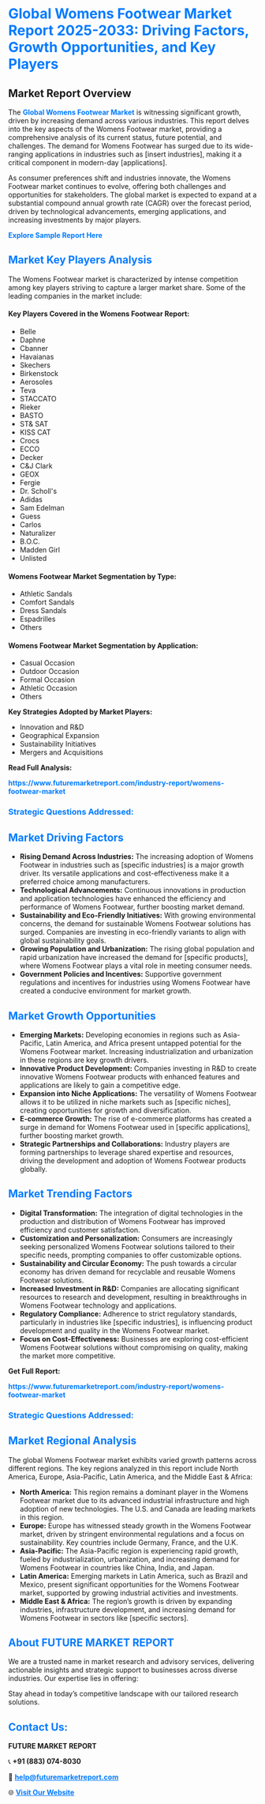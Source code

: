 <h1 style="color: #007BFF;">Global Womens Footwear Market Report 2025-2033: Driving Factors, Growth Opportunities, and Key Players</h1>

<section id="overview">
<h2>Market Report Overview</h2>
<p>The <a href="https://www.futuremarketreport.com/industry-report/womens-footwear-market" style="color: #007BFF; text-decoration: none;"><strong>Global Womens Footwear Market</strong></a> is witnessing significant growth, driven by increasing demand across various industries. This report delves into the key aspects of the Womens Footwear market, providing a comprehensive analysis of its current status, future potential, and challenges. The demand for Womens Footwear has surged due to its wide-ranging applications in industries such as [insert industries], making it a critical component in modern-day [applications].</p>
<p>As consumer preferences shift and industries innovate, the Womens Footwear market continues to evolve, offering both challenges and opportunities for stakeholders. The global market is expected to expand at a substantial compound annual growth rate (CAGR) over the forecast period, driven by technological advancements, emerging applications, and increasing investments by major players.</p>
</section>

<section id="overview">
<p><a href="https://www.futuremarketreport.com/request-sample/reportId=102346" style="color: #007BFF; text-decoration: none;"><strong>Explore Sample Report Here</strong></a></p>
</section>

<section id="key-players">
<h2 style="color: #007BFF;">Market Key Players Analysis</h2>
<p>The Womens Footwear market is characterized by intense competition among key players striving to capture a larger market share. Some of the leading companies in the market include:</p>
<h4>Key Players Covered in the Womens Footwear Report:</h4>
<ul><li>Belle</li><li>Daphne</li><li>Cbanner</li><li>Havaianas</li><li>Skechers</li><li>Birkenstock</li><li>Aerosoles</li><li>Teva</li><li>STACCATO</li><li>Rieker</li><li>BASTO</li><li>ST&amp; SAT</li><li>KISS CAT</li><li>Crocs</li><li>ECCO</li><li>Decker</li><li>C&amp;J Clark</li><li>GEOX</li><li>Fergie</li><li>Dr. Scholl&#039;s</li><li>Adidas</li><li>Sam Edelman</li><li>Guess</li><li>Carlos</li><li>Naturalizer</li><li>B.O.C.</li><li>Madden Girl</li><li>Unlisted</li></ul>
<h4>Womens Footwear Market Segmentation by Type:</h4>
<ul><li>Athletic Sandals</li><li>Comfort Sandals</li><li>Dress Sandals</li><li>Espadrilles</li><li>Others</li></ul>

<h4>Womens Footwear Market Segmentation by Application:</h4>
<ul><li>Casual Occasion</li><li>Outdoor Occasion</li><li>Formal Occasion</li><li>Athletic Occasion</li><li>Others</li></ul>
<p><strong>Key Strategies Adopted by Market Players:</strong></p>
<ul>
<li>Innovation and R&D</li>
<li>Geographical Expansion</li>
<li>Sustainability Initiatives</li>
<li>Mergers and Acquisitions</li>
</ul>
</section>

<section>
<p><strong>Read Full Analysis: </strong></p><a href="https://www.futuremarketreport.com/industry-report/womens-footwear-market" style="color: #007BFF; text-decoration: none;"><strong>https://www.futuremarketreport.com/industry-report/womens-footwear-market</strong></a>
<h3 style="color: #007BFF;">Strategic Questions Addressed:</h3>
</section>

<section id="driving-factors">
<h2 style="color: #007BFF;">Market Driving Factors</h2>
<ul>
<li><strong>Rising Demand Across Industries:</strong> The increasing adoption of Womens Footwear in industries such as [specific industries] is a major growth driver. Its versatile applications and cost-effectiveness make it a preferred choice among manufacturers.</li>
<li><strong>Technological Advancements:</strong> Continuous innovations in production and application technologies have enhanced the efficiency and performance of Womens Footwear, further boosting market demand.</li>
<li><strong>Sustainability and Eco-Friendly Initiatives:</strong> With growing environmental concerns, the demand for sustainable Womens Footwear solutions has surged. Companies are investing in eco-friendly variants to align with global sustainability goals.</li>
<li><strong>Growing Population and Urbanization:</strong> The rising global population and rapid urbanization have increased the demand for [specific products], where Womens Footwear plays a vital role in meeting consumer needs.</li>
<li><strong>Government Policies and Incentives:</strong> Supportive government regulations and incentives for industries using Womens Footwear have created a conducive environment for market growth.</li>
</ul>
</section>

<section id="growth-opportunities">
<h2 style="color: #007BFF;">Market Growth Opportunities</h2>
<ul>
<li><strong>Emerging Markets:</strong> Developing economies in regions such as Asia-Pacific, Latin America, and Africa present untapped potential for the Womens Footwear market. Increasing industrialization and urbanization in these regions are key growth drivers.</li>
<li><strong>Innovative Product Development:</strong> Companies investing in R&D to create innovative Womens Footwear products with enhanced features and applications are likely to gain a competitive edge.</li>
<li><strong>Expansion into Niche Applications:</strong> The versatility of Womens Footwear allows it to be utilized in niche markets such as [specific niches], creating opportunities for growth and diversification.</li>
<li><strong>E-commerce Growth:</strong> The rise of e-commerce platforms has created a surge in demand for Womens Footwear used in [specific applications], further boosting market growth.</li>
<li><strong>Strategic Partnerships and Collaborations:</strong> Industry players are forming partnerships to leverage shared expertise and resources, driving the development and adoption of Womens Footwear products globally.</li>
</ul>
</section>

<section id="trending-factors">
<h2 style="color: #007BFF;">Market Trending Factors</h2>
<ul>
<li><strong>Digital Transformation:</strong> The integration of digital technologies in the production and distribution of Womens Footwear has improved efficiency and customer satisfaction.</li>
<li><strong>Customization and Personalization:</strong> Consumers are increasingly seeking personalized Womens Footwear solutions tailored to their specific needs, prompting companies to offer customizable options.</li>
<li><strong>Sustainability and Circular Economy:</strong> The push towards a circular economy has driven demand for recyclable and reusable Womens Footwear solutions.</li>
<li><strong>Increased Investment in R&D:</strong> Companies are allocating significant resources to research and development, resulting in breakthroughs in Womens Footwear technology and applications.</li>
<li><strong>Regulatory Compliance:</strong> Adherence to strict regulatory standards, particularly in industries like [specific industries], is influencing product development and quality in the Womens Footwear market.</li>
<li><strong>Focus on Cost-Effectiveness:</strong> Businesses are exploring cost-efficient Womens Footwear solutions without compromising on quality, making the market more competitive.</li>
</ul>
</section>

<section>
<p><strong>Get Full Report: </strong></p><a href="https://www.futuremarketreport.com/industry-report/womens-footwear-market" style="color: #007BFF; text-decoration: none;"><strong>https://www.futuremarketreport.com/industry-report/womens-footwear-market</strong></a>
<h3 style="color: #007BFF;">Strategic Questions Addressed:</h3>
</section>


<section id="regional-analysis">
<h2 style="color: #007BFF;">Market Regional Analysis</h2>
<p>The global Womens Footwear market exhibits varied growth patterns across different regions. The key regions analyzed in this report include North America, Europe, Asia-Pacific, Latin America, and the Middle East & Africa:</p>
<ul>
<li><strong>North America:</strong> This region remains a dominant player in the Womens Footwear market due to its advanced industrial infrastructure and high adoption of new technologies. The U.S. and Canada are leading markets in this region.</li>
<li><strong>Europe:</strong> Europe has witnessed steady growth in the Womens Footwear market, driven by stringent environmental regulations and a focus on sustainability. Key countries include Germany, France, and the U.K.</li>
<li><strong>Asia-Pacific:</strong> The Asia-Pacific region is experiencing rapid growth, fueled by industrialization, urbanization, and increasing demand for Womens Footwear in countries like China, India, and Japan.</li>
<li><strong>Latin America:</strong> Emerging markets in Latin America, such as Brazil and Mexico, present significant opportunities for the Womens Footwear market, supported by growing industrial activities and investments.</li>
<li><strong>Middle East & Africa:</strong> The region’s growth is driven by expanding industries, infrastructure development, and increasing demand for Womens Footwear in sectors like [specific sectors].</li>
</ul>
</section>

<footer>
<h2 style="color: #007BFF;">About FUTURE MARKET REPORT</h2>
<p>We are a trusted name in market research and advisory services, delivering actionable insights and strategic support to businesses across diverse industries. Our expertise lies in offering:</p>

<p>Stay ahead in today’s competitive landscape with our tailored research solutions.</p>

<h2 style="color: #007BFF;">Contact Us:</h2>
<p><strong>FUTURE MARKET REPORT</strong></p>
<p>📞 <strong>+91 (883) 074-8030</strong></p>
<p>📧 <strong><a href="mailto:help@futuremarketreport.com" style="color: #007BFF;">help@futuremarketreport.com</a></strong></p>
<p>🌐 <strong><a href="https://www.futuremarketreport.com/" style="color: #007BFF;">Visit Our Website</a></strong></p>
</footer>